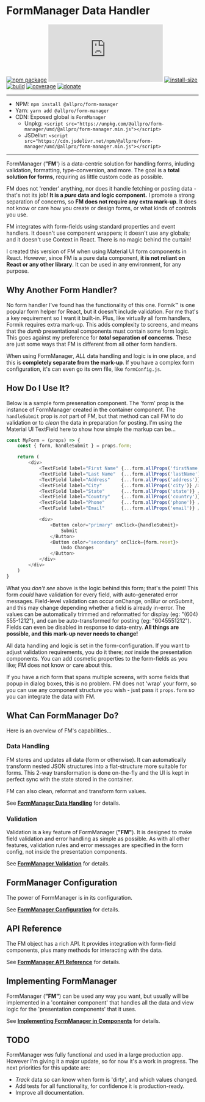 # FormManager Data Handler

[![npm package][npm-badge]][npm]
[![gzip-size][gzip-size-badge]][gzip-size]
[![install-size][install-size-badge]][install-size]
[![build][build-badge]][build]
[![coverage][coveralls-badge]][coveralls]
[![donate][donate-badge]][donate]

[gzip-size-badge]: http://img.badgesize.io/https://cdn.jsdelivr.net/npm/@allpro/form-manager/umd/@allpro/form-manager.min.js?compression=gzip
[gzip-size]: http://img.badgesize.io/https://cdn.jsdelivr.net/npm/@allpro/form-manager/umd/@allpro/form-manager.min.js

[install-size-badge]: https://packagephobia.now.sh/badge?p=@allpro/form-manager
[install-size]: https://packagephobia.now.sh/result?p=@allpro/form-manager

[npm-badge]: http://img.shields.io/npm/v/@allpro/form-manager.svg?style=flat-round
[npm]: https://www.npmjs.com/package/@allpro/form-manager

[build-badge]: https://travis-ci.org/allpro/form-manager.svg?branch=master
[build]: https://travis-ci.org/allpro/form-manager

[coveralls-badge]: https://coveralls.io/repos/github/allpro/form-manager/badge.svg?branch=master
[coveralls]: https://coveralls.io/github/allpro/form-manager?branch=master

[donate-badge]: https://img.shields.io/badge/Donate-PayPal-green.svg?style=flat-round
[donate]: https://paypal.me/KevinDalman

[dependency-badge]: https://badgen.now.sh/david/dep/styfle/packagephobia
[dependency]: https://david-dm.org/styfle/packagephobia

[devDependency-badge]: https://badgen.now.sh/david/dev/styfle/packagephobia
[devDependency]: https://david-dm.org/styfle/packagephobia?type=dev

---

-   NPM: `npm install @allpro/form-manager`
-   Yarn: `yarn add @allpro/form-manager`
-   CDN: Exposed global is `FormManager`
    -   Unpkg: `<script src="https://unpkg.com/@allpro/form-manager/umd/@allpro/form-manager.min.js"></script>`
    -   JSDelivr: `<script src="https://cdn.jsdelivr.net/npm/@allpro/form-manager/umd/@allpro/form-manager.min.js"></script>`

---
FormManager (**"FM'**) is a data-centric solution for handling forms, 
inluding validation, formatting, type-conversion, and more. The goal is
 a **total solution for forms**, requiring as little custom code as possible.
 
FM does not 'render' anything, nor does it
 handle fetching or posting data - that's not its job! 
 **It is a _pure_ data and logic component.** 
 I promote a strong separation of concerns, so 
 **FM does not require any extra mark-up**. It does not know or care 
how you create or design forms, or what kinds of controls you use. 

FM integrates with form-fields using standard properties and event handlers. 
It doesn't use component wrappers; it doesn't use any globals; and it doesn't 
use Context in React. There is no magic behind the curtain!

I created this version of FM when using Material UI form components in React. 
However, since FM is a pure data component, **it is not reliant on React or 
any other library**. It can be used in any environment, for any purpose.

## Why Another Form Handler?

No form handler I've found has the functionality of this one. 
Formik&trade; is one popular form helper for React, but it doesn't include 
validation. For me that's a key requirement so I want it built-in. 
Plus, like virtually all form handlers, Formik requires extra mark-up. 
This adds complexity to screens, and means that the _dumb_ presentational 
components must contain some form logic. 
This goes against my preference for **_total_ separation of concerns**.
These are just some ways that FM is different from all other form handlers.

When using FormManager, _ALL_ data handling and logic is in one place, 
and this is **completely separate from the mark-up**. 
If you have a complex form configuration, 
it's can even go its own file, like `formConfig.js`.

## How Do I Use It?

Below is a sample form presenation component. The 'form' prop is 
the instance of FormManager created in the container component. 
The `handleSubmit` prop is _not_ part of FM, but that method can call FM to 
do validation or to _clean_ the data in preparation for posting.
I'm using the Material UI TextField here to show how simple the markup can be...
```javascript static
const MyForm = (props) => {
    const { form, handleSubmit } = props.form;

    return (
        <div>
            <TextField label="First Name" {...form.allProps('firstName')} />
            <TextField label="Last Name"  {...form.allProps('lastName')} />
            <TextField label="Address"    {...form.allProps('address')} />
            <TextField label="City"       {...form.allProps('city')} />
            <TextField label="State"      {...form.allProps('state')} />
            <TextField label="Country"    {...form.allProps('country')} />
            <TextField label="Phone"      {...form.allProps('phone')} />
            <TextField label="Email"      {...form.allProps('email')} />

            <div>
                <Button color="primary" onClick={handleSubmit}>
                    Submit
                </Button>
                <Button color="secondary" onClick={form.reset}>
                    Undo Changes
                </Button>
            </div>
        </div>
    )
}
```

What you _don't see_ above is the logic behind this form; that's the point! 
This form _could_ have validation for every field, with auto-generated error 
messages. Field-level validation can occur onChange, onBlur or onSubmit, and 
this may change depending whether a field is already in-error. The values can 
be automatically trimmed and reformatted for display (eg: "(604) 555-1212"), 
and can be auto-transformed for posting (eg: "6045551212"). Fields can even 
be disabled in response to data-entry. 
**All things are possible, and this mark-up never needs to change!**

All data handling and logic is set in the form-configuration. If you 
want to adjust validation requirements, you do it there; _not_ inside the 
presentation components. You can add cosmetic properties to the form-fields 
as you like; FM does not know or care about this.

If you have a rich form that spans multiple screens, with some fields that 
popup in dialog boxes, this is no problem. FM does not 'wrap' your form, so 
you can use any component structure you wish - just pass it `props.form` so 
you can integrate the data with FM.


## What Can FormManager Do?

Here is an overview of FM's capabilities...

### Data Handling

FM stores and updates all data (form or otherwise). 
It can automatically transform nested JSON structures into a flat-structure more 
suitable for forms. This 2-way transformation is done on-the-fly and the UI is 
kept in perfect sync with the state stored in the container.

FM can also clean, reformat and transform form values.

See 
**[FormManager Data Handling](https://github.com/allpro/form-manager/blob/master/docs/Data.md)** 
for details.

### Validation

Validation is a key feature of FormManager (**"FM"**). It is designed to make
 field validation and error handling as simple as possible. As with all other
 features, validation rules and error messages are specified in the form 
 config, not inside the presentation components.
 
See 
**[FormManager Validation](https://github.com/allpro/form-manager/blob/master/docs/Validation.md)** 
for details.


## FormManager Configuration

The power of FormManager is in its configuration.

See 
**[FormManager Configuration](https://github.com/allpro/form-manager/blob/master/docs/Configuration.md)** 
for details.


## API Reference

The FM object has a rich API. It provides integration with form-field 
components, plus many methods for interacting with the data.

See 
**[FormManager API Reference](https://github.com/allpro/form-manager/blob/master/docs/Implementation.md)** 
for details.


## Implementing FormManager

FormManager (**"FM"**) can be used any way you want, but usually will be 
implemented in a 'container component' that handles all the data and view logic 
for the 'presentation components' that it uses.

See 
**[Implementing FormManager in Components](https://github.com/allpro/form-manager/blob/master/docs/Implementation.md)** 
for details.


## TODO

FormManager _was_ fully functional and used in a large production app. 
However I'm giving it a major update, so for now it's a work in progress. 
The next priorities for this update are:

- _Track_ data so can know when form is 'dirty', and which values changed.
- Add tests for all functionality, for confidence it is production-ready.
- Improve all documentation.
